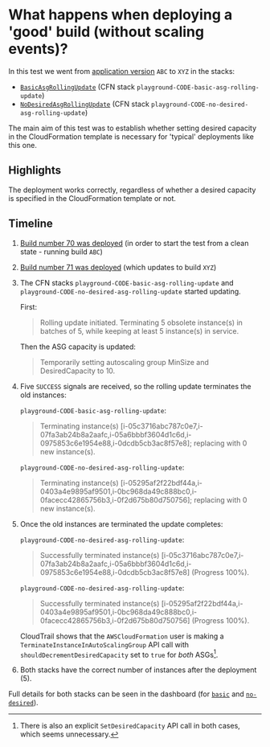 # What happens when deploying a 'good' build (without scaling events)?

In this test we went from [application version](../dist) `ABC` to `XYZ` in the stacks:
- [`BasicAsgRollingUpdate`](../packages/cdk/lib/basic-asg-rolling-update.ts) (CFN stack `playground-CODE-basic-asg-rolling-update`)
- [`NoDesiredAsgRollingUpdate`](../packages/cdk/lib/no-desired-asg-rolling-update.ts) (CFN stack `playground-CODE-no-desired-asg-rolling-update`)

The main aim of this test was to establish whether setting desired capacity in the CloudFormation template is
necessary for 'typical' deployments like this one.

## Highlights

The deployment works correctly, regardless of whether a desired capacity is specified in the CloudFormation template or not.

## Timeline

1. [Build number 70 was deployed](https://riffraff.gutools.co.uk/deployment/view/4b79bd15-eddc-4563-8226-8253fdd98c8c) (in order to start the test from a clean state - running build `ABC`)
2. [Build number 71 was deployed](https://riffraff.gutools.co.uk/deployment/view/be31cc20-6875-44b6-8971-7e7e81bb7bd5) (which updates to build `XYZ`)
3. The CFN stacks `playground-CODE-basic-asg-rolling-update` and `playground-CODE-no-desired-asg-rolling-update` started updating.

    First:
    > Rolling update initiated. Terminating 5 obsolete instance(s) in batches of 5, while keeping at least 5 instance(s) in service.
   
    Then the ASG capacity is updated:
    > Temporarily setting autoscaling group MinSize and DesiredCapacity to 10.
4. Five `SUCCESS` signals are received, so the rolling update terminates the old instances:

   `playground-CODE-basic-asg-rolling-update`:
    > Terminating instance(s) [i-05c3716abc787c0e7,i-07fa3ab24b8a2aafc,i-05a6bbbf3604d1c6d,i-0975853c6e1954e88,i-0dcdb5cb3ac8f57e8]; replacing with 0 new instance(s).

   `playground-CODE-no-desired-asg-rolling-update`:
    > Terminating instance(s) [i-05295af2f22bdf44a,i-0403a4e9895af9501,i-0bc968da49c888bc0,i-0facecc42865756b3,i-0f2d675b80d750756]; replacing with 0 new instance(s).
   
5. Once the old instances are terminated the update completes:

   `playground-CODE-no-desired-asg-rolling-update`:
   > Successfully terminated instance(s) [i-05c3716abc787c0e7,i-07fa3ab24b8a2aafc,i-05a6bbbf3604d1c6d,i-0975853c6e1954e88,i-0dcdb5cb3ac8f57e8] (Progress 100%).

   `playground-CODE-no-desired-asg-rolling-update`: 
   > Successfully terminated instance(s) [i-05295af2f22bdf44a,i-0403a4e9895af9501,i-0bc968da49c888bc0,i-0facecc42865756b3,i-0f2d675b80d750756] (Progress 100%).

   CloudTrail shows that the `AWSCloudFormation` user is making a `TerminateInstanceInAutoScalingGroup` API call with `shouldDecrementDesiredCapacity` set to `true` for _both_ ASGs[^1]. 


6. Both stacks have the correct number of instances after the deployment (5).

Full details for both stacks can be seen in the dashboard (for [`basic`](https://metrics.gutools.co.uk/goto/6SHvkB3IR?orgId=1) and [`no-desired`](https://metrics.gutools.co.uk/goto/GUQvzBqIg?orgId=1)).

[^1]: There is also an explicit `SetDesiredCapacity` API call in both cases, which seems unnecessary.
    